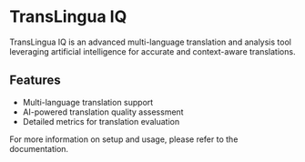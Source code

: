 # TransLingua IQ

TransLingua IQ is an advanced multi-language translation and analysis tool leveraging artificial intelligence for accurate and context-aware translations.

## Features

- Multi-language translation support
- AI-powered translation quality assessment
- Detailed metrics for translation evaluation

For more information on setup and usage, please refer to the documentation.